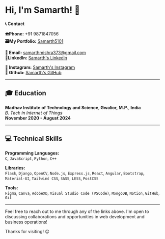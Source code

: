# Hi, I'm Samarth! 👋

**📞 Contact**

**☎️Phone:** +91 9871847056  
**🗃️My Portfolio:** [Samarth5101](https://samarth5101.github.io/)

**📧 Email:** [samarthmishra373@gmail.com](mailto:samarthmishra373@gmail.com)  
**🧰LinkedIn:** [Samarth's Linkedin](https://www.linkedin.com/in/samarth-mishra-440389133/)

**📸 Instagram:** [Samarth's Instagram](https://www.instagram.com/samarth._.mishra/)  
**🐙 Github:** [Samarth's GitHub](https://github.com/Samarth5101)

---

## 🎓 Education
**Madhav Institute of Technology and Science, Gwalior, M.P., India**  
_B. Tech in Internet of Things_  
**November 2020 - August 2024**

---

## 💻 Technical Skills

**Programming Languages:**  
`C`, `JavaScript`, `Python`, `C++`

**Libraries:**  
`Flask`, `Django`, `OpenCV`, `Node.js`, `Express.js`, `React`, `Angular`, `Bootstrap`, `Material-UI`, `Tailwind CSS`, `SASS`, `LESS`, `PostCSS`

**Tools:**  
`Figma`, `Canva`, `AdobeXD`, `Visual Studio Code (VSCode)`, `MongoDB`, `Notion`, `GitHub`, `Git`

---

Feel free to reach out to me through any of the links above. I'm open to discussing collaborations and opportunities in web development and business operations!

Thanks for visiting! 😊
